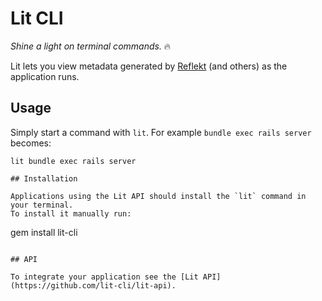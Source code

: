 # Lit CLI

*Shine a light on terminal commands.* 🔥

Lit lets you view metadata generated by [Reflekt](https://reflekt.dev) (and others) as the application runs.

## Usage

Simply start a command with `lit`. For example `bundle exec rails server` becomes:
```
lit bundle exec rails server

## Installation

Applications using the Lit API should install the `lit` command in your terminal.
To install it manually run:
```
gem install lit-cli
```

## API

To integrate your application see the [Lit API](https://github.com/lit-cli/lit-api).
